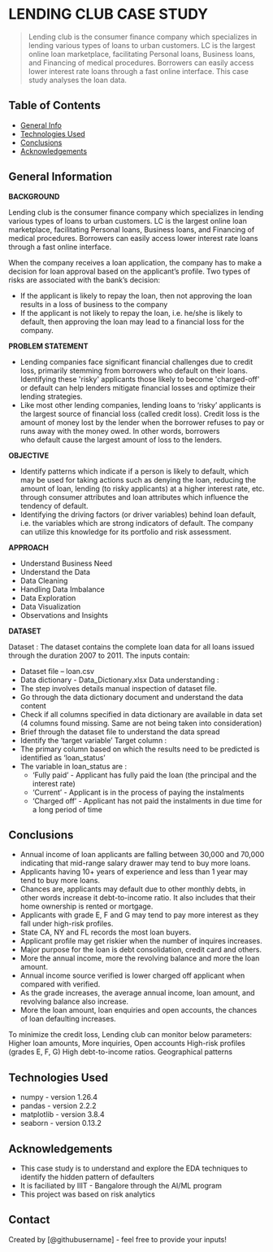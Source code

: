 # LENDING CLUB CASE STUDY
> Lending club is the consumer finance company which specializes in lending various types of loans to urban customers. LC is the largest online loan marketplace, facilitating Personal loans, Business loans, and Financing of medical procedures. Borrowers can easily access lower interest rate loans through a fast online interface. This case study analyses the loan data. 

## Table of Contents
* [General Info](#general-information)
* [Technologies Used](#technologies-used)
* [Conclusions](#conclusions)
* [Acknowledgements](#acknowledgements)

<!-- You can include any other section that is pertinent to your problem -->

## General Information

**BACKGROUND**

Lending club is the consumer finance company which specializes in lending various types of loans to urban customers. LC is the largest online loan marketplace, facilitating Personal loans, Business loans, and Financing of medical procedures. Borrowers can easily access lower interest rate loans through a fast online interface. 

When the company receives a loan application, the company has to make a decision for loan approval based on the applicant’s profile. Two types of risks are associated with the bank’s decision:
- If the applicant is likely to repay the loan, then not approving the loan results in a loss of business to the company
- If the applicant is not likely to repay the loan, i.e. he/she is likely to default, then approving the loan may lead to a financial loss for the company.


**PROBLEM STATEMENT**

- Lending companies face significant financial challenges due to credit loss, primarily stemming from borrowers who default on their loans. Identifying these 'risky' applicants those likely to become 'charged-off' or default can help lenders mitigate financial losses and optimize their lending strategies.
- Like most other lending companies, lending loans to ‘risky’ applicants is the largest source of financial loss (called credit loss). Credit loss is the amount of money lost by the lender when the borrower refuses to pay or runs away with the money owed. In other words, borrowers who default cause the largest amount of loss to the lenders.

**OBJECTIVE**

- Identify patterns which indicate if a person is likely to default, which may be used for taking actions such as denying the loan, reducing the amount of loan, lending (to risky applicants) at a higher interest rate, etc. through consumer attributes and loan attributes which influence the tendency of default.
- Identifying the driving factors (or driver variables) behind loan default, i.e. the variables which are strong indicators of default. The company can utilize this knowledge for its portfolio and risk assessment.

**APPROACH**
- Understand Business Need
- Understand the Data
- Data Cleaning
- Handling Data Imbalance
- Data Exploration
- Data Visualization
- Observations and Insights



**DATASET**

Dataset : 
The dataset contains the complete loan data for all loans issued through the duration 2007 to 2011. 
The inputs contain:
- Dataset file – loan.csv
- Data dictionary - Data_Dictionary.xlsx
Data understanding : 
- The step involves details manual inspection of dataset file.
- Go through the data dictionary document and understand the data content
- Check if all columns specified in data dictionary are available in data set (4 columns found missing. Same are not being taken into consideration)
- Brief through the dataset file to understand the data spread
- Identify the ‘target variable’
Target column : 
- The primary column based on which the results need to be predicted is identified as  ‘loan_status’
- The variable in loan_status are : 
	- ‘Fully paid’ - Applicant has fully paid the loan (the principal and the interest rate)
	- ‘Current’ - Applicant is in the process of paying the instalments
	- ‘Charged off’ - Applicant has not paid the instalments in due time for a long period of time


<!-- You don't have to answer all the questions - just the ones relevant to your project. -->

## Conclusions
- Annual income of loan applicants are falling between 30,000 and 70,000 indicating that mid-range salary drawer may tend to buy more loans.
- Applicants having 10+ years of experience and less than 1 year may tend to buy more loans.
- Chances are, applicants may default due to other monthly debts, in other words increase it debt-to-income ratio. It also includes that their home ownership is rented or mortgage.
- Applicants with grade E, F and G may tend to pay more interest as they fall under high-risk profiles.
- State CA, NY and FL records the most loan buyers.
- Applicant profile may get riskier when the number of inquires increases.
- Major purpose for the loan is debt consolidation, credit card and others.
- More the annual income, more the revolving balance and more the loan amount.
- Annual income source verified is lower charged off applicant when compared with verified.
- As the grade increases, the average annual income, loan amount, and revolving balance also increase.
- More the loan amount, loan enquiries and open accounts, the chances of loan defaulting increases.

To minimize the credit loss, Lending club can monitor below parameters:
Higher loan amounts, 
More inquiries, 
Open accounts 
High-risk profiles (grades E, F, G) 
High debt-to-income ratios.
Geographical patterns


<!-- You don't have to answer all the questions - just the ones relevant to your project. -->


## Technologies Used
- numpy - version 1.26.4
- pandas - version 2.2.2
- matplotlib - version 3.8.4
- seaborn - version 0.13.2

<!-- As the libraries versions keep on changing, it is recommended to mention the version of library used in this project -->

## Acknowledgements

- This case study is to understand and explore the EDA techniques to identify the hidden pattern of defaulters
- It is faciliated by IIIT - Bangalore through the AI/ML program
- This project was based on risk analytics


## Contact
Created by [@githubusername] - feel free to provide your inputs!

